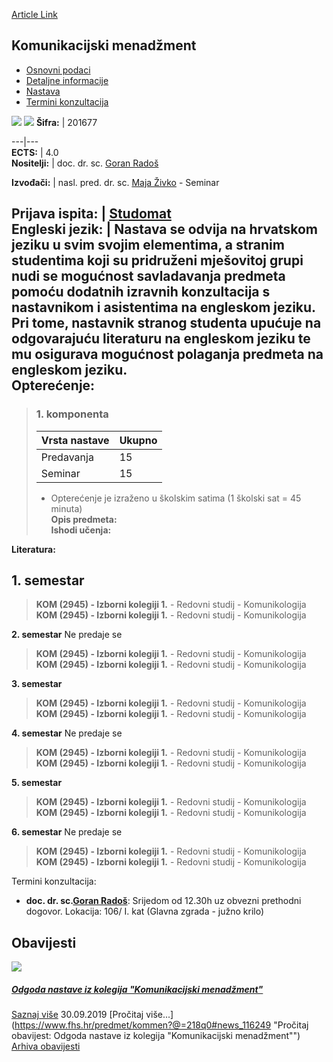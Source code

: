 [Article Link](https://www.fhs.hr/predmet/kommen)

## Komunikacijski menadžment
  * [Osnovni podaci](https://www.fhs.hr/predmet/kommen#v1id-523771_999366_1_0 "Osnovni podaci")
  * [Detaljne informacije](https://www.fhs.hr/predmet/kommen#v1id-523771_999366_1_1 "Detaljne informacije")
  * [Nastava](https://www.fhs.hr/predmet/kommen#v1id-523771_999366_1_2 "Nastava")
  * [Termini konzultacija](https://www.fhs.hr/predmet/kommen#v1id-523771_999366_1_3 "Termini konzultacija")


[![](https://www.fhs.hr/img/flags/gif/hr.gif)](https://www.fhs.hr/predmet/kommen) [![](https://www.fhs.hr/img/flags/gif/gb.gif)](https://www.fhs.hr/en/course/comman)
**Šifra:** |  201677  
  
---|---  
**ECTS:** |  4.0   
**Nositelji:** |  doc. dr. sc. [Goran Radoš](https://www.fhs.hr/djelatnik/goran.rados)   
  
**Izvođači:** |  nasl. pred. dr. sc. [Maja Živko](https://www.fhs.hr/djelatnik/maja.zivko) - Seminar  
  
**Prijava ispita:** |  [Studomat](http://www.isvu.hr/studomat)  
**Engleski jezik:** |  Nastava se odvija na hrvatskom jeziku u svim svojim elementima, a stranim studentima koji su pridruženi mješovitoj grupi nudi se mogućnost savladavanja predmeta pomoću dodatnih izravnih konzultacija s nastavnikom i asistentima na engleskom jeziku. Pri tome, nastavnik stranog studenta upućuje na odgovarajuću literaturu na engleskom jeziku te mu osigurava mogućnost polaganja predmeta na engleskom jeziku.   
**Opterećenje:**  
---  
> ### 1. komponenta
> | Vrsta nastave | Ukupno  
> ---|---  
> Predavanja | 15  
> Seminar | 15  
> * Opterećenje je izraženo u školskim satima (1 školski sat = 45 minuta)   
**Opis predmeta:**  
> **Ishodi učenja:**  

  
**Literatura:**  

  
**1. semestar**  
---  
> **KOM (2945) - Izborni kolegiji 1.** - Redovni studij - Komunikologija  
>  **KOM (2945) - Izborni kolegiji 1.** - Redovni studij - Komunikologija  
>   
  
**2. semestar** Ne predaje se  
> **KOM (2945) - Izborni kolegiji 1.** - Redovni studij - Komunikologija  
>  **KOM (2945) - Izborni kolegiji 1.** - Redovni studij - Komunikologija  
>   
  
**3. semestar**  
> **KOM (2945) - Izborni kolegiji 1.** - Redovni studij - Komunikologija  
>  **KOM (2945) - Izborni kolegiji 1.** - Redovni studij - Komunikologija  
>   
  
**4. semestar** Ne predaje se  
> **KOM (2945) - Izborni kolegiji 1.** - Redovni studij - Komunikologija  
>  **KOM (2945) - Izborni kolegiji 1.** - Redovni studij - Komunikologija  
>   
  
**5. semestar**  
> **KOM (2945) - Izborni kolegiji 1.** - Redovni studij - Komunikologija  
>  **KOM (2945) - Izborni kolegiji 1.** - Redovni studij - Komunikologija  
>   
  
**6. semestar** Ne predaje se  
> **KOM (2945) - Izborni kolegiji 1.** - Redovni studij - Komunikologija  
>  **KOM (2945) - Izborni kolegiji 1.** - Redovni studij - Komunikologija  
>   
Termini konzultacija: 
  * **doc. dr. sc.[Goran Radoš](https://www.fhs.hr/djelatnik/goran.rados)**: 
Srijedom od 12.30h uz obvezni prethodni dogovor.
Lokacija: 106/ I. kat (Glavna zgrada - južno krilo) 


## Obavijesti
[ ![](https://www.fhs.hr/_pub/themes_static/hrstud2024/default/img/default_news.jpg) ](https://www.fhs.hr/predmet/kommen?@=218q0#news_116249)
#####  [Odgoda nastave iz kolegija "Komunikacijski menadžment"](https://www.fhs.hr/predmet/kommen?@=218q0#news_116249)
[Saznaj više](https://www.fhs.hr/predmet/kommen?@=218q0#news_116249)
30.09.2019
[Pročitaj više...](https://www.fhs.hr/predmet/kommen?@=218q0#news_116249 "Pročitaj obavijest: Odgoda nastave iz kolegija "Komunikacijski menadžment"")
[Arhiva obavijesti](https://www.fhs.hr/predmet/kommen?@=2189j#news_116249 "Arhiva obavijesti")
